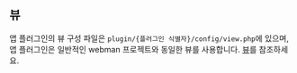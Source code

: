 ## 뷰

앱 플러그인의 뷰 구성 파일은 `plugin/{플러그인 식별자}/config/view.php`에 있으며,
앱 플러그인은 일반적인 webman 프로젝트와 동일한 뷰를 사용합니다. [뷰](../view.md)를 참조하세요.
